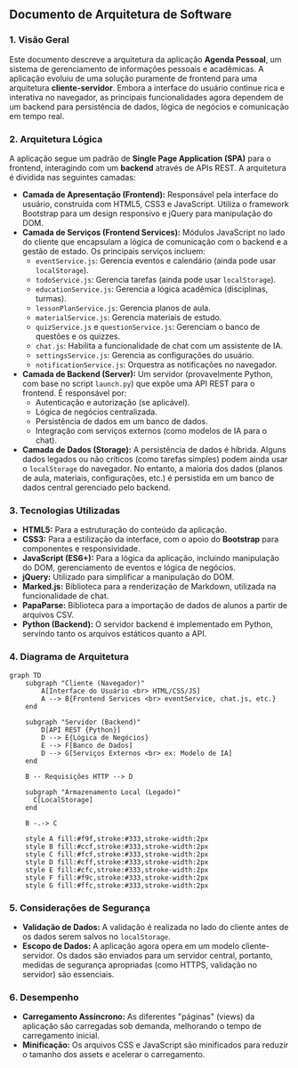 ## Documento de Arquitetura de Software

### 1. Visão Geral

Este documento descreve a arquitetura da aplicação **Agenda Pessoal**, um sistema de gerenciamento de informações pessoais e acadêmicas. A aplicação evoluiu de uma solução puramente de frontend para uma arquitetura **cliente-servidor**. Embora a interface do usuário continue rica e interativa no navegador, as principais funcionalidades agora dependem de um backend para persistência de dados, lógica de negócios e comunicação em tempo real.

### 2. Arquitetura Lógica

A aplicação segue um padrão de **Single Page Application (SPA)** para o frontend, interagindo com um **backend** através de APIs REST. A arquitetura é dividida nas seguintes camadas:

- **Camada de Apresentação (Frontend):** Responsável pela interface do usuário, construída com HTML5, CSS3 e JavaScript. Utiliza o framework Bootstrap para um design responsivo e jQuery para manipulação do DOM.
- **Camada de Serviços (Frontend Services):** Módulos JavaScript no lado do cliente que encapsulam a lógica de comunicação com o backend e a gestão de estado. Os principais serviços incluem:
    - `eventService.js`: Gerencia eventos e calendário (ainda pode usar `localStorage`).
    - `todoService.js`: Gerencia tarefas (ainda pode usar `localStorage`).
    - `educationService.js`: Gerencia a lógica acadêmica (disciplinas, turmas).
    - `lessonPlanService.js`: Gerencia planos de aula.
    - `materialService.js`: Gerencia materiais de estudo.
    - `quizService.js` e `questionService.js`: Gerenciam o banco de questões e os quizzes.
    - `chat.js`: Habilita a funcionalidade de chat com um assistente de IA.
    - `settingsService.js`: Gerencia as configurações do usuário.
    - `notificationService.js`: Orquestra as notificações no navegador.
- **Camada de Backend (Server):** Um servidor (provavelmente Python, com base no script `launch.py`) que expõe uma API REST para o frontend. É responsável por:
    - Autenticação e autorização (se aplicável).
    - Lógica de negócios centralizada.
    - Persistência de dados em um banco de dados.
    - Integração com serviços externos (como modelos de IA para o chat).
- **Camada de Dados (Storage):** A persistência de dados é híbrida. Alguns dados legados ou não críticos (como tarefas simples) podem ainda usar o `localStorage` do navegador. No entanto, a maioria dos dados (planos de aula, materiais, configurações, etc.) é persistida em um banco de dados central gerenciado pelo backend.

### 3. Tecnologias Utilizadas

- **HTML5:** Para a estruturação do conteúdo da aplicação.
- **CSS3:** Para a estilização da interface, com o apoio do **Bootstrap** para componentes e responsividade.
- **JavaScript (ES6+):** Para a lógica da aplicação, incluindo manipulação do DOM, gerenciamento de eventos e lógica de negócios.
- **jQuery:** Utilizado para simplificar a manipulação do DOM.
- **Marked.js:** Biblioteca para a renderização de Markdown, utilizada na funcionalidade de chat.
- **PapaParse:** Biblioteca para a importação de dados de alunos a partir de arquivos CSV.
- **Python (Backend):** O servidor backend é implementado em Python, servindo tanto os arquivos estáticos quanto a API.

### 4. Diagrama de Arquitetura

```mermaid
graph TD
    subgraph "Cliente (Navegador)"
        A[Interface do Usuário <br> HTML/CSS/JS]
        A --> B{Frontend Services <br> eventService, chat.js, etc.}
    end

    subgraph "Servidor (Backend)"
        D[API REST {Python}]
        D --> E{Lógica de Negócios}
        E --> F[Banco de Dados]
        D --> G[Serviços Externos <br> ex: Modelo de IA]
    end

    B -- Requisições HTTP --> D

    subgraph "Armazenamento Local (Legado)"
      C[LocalStorage]
    end

    B -.-> C

    style A fill:#f9f,stroke:#333,stroke-width:2px
    style B fill:#ccf,stroke:#333,stroke-width:2px
    style C fill:#fcf,stroke:#333,stroke-width:2px
    style D fill:#cff,stroke:#333,stroke-width:2px
    style E fill:#cfc,stroke:#333,stroke-width:2px
    style F fill:#f9c,stroke:#333,stroke-width:2px
    style G fill:#ffc,stroke:#333,stroke-width:2px
```

### 5. Considerações de Segurança

- **Validação de Dados:** A validação é realizada no lado do cliente antes de os dados serem salvos no `localStorage`.
- **Escopo de Dados:** A aplicação agora opera em um modelo cliente-servidor. Os dados são enviados para um servidor central, portanto, medidas de segurança apropriadas (como HTTPS, validação no servidor) são essenciais.

### 6. Desempenho

- **Carregamento Assíncrono:** As diferentes "páginas" (views) da aplicação são carregadas sob demanda, melhorando o tempo de carregamento inicial.
- **Minificação:** Os arquivos CSS e JavaScript são minificados para reduzir o tamanho dos assets e acelerar o carregamento.
